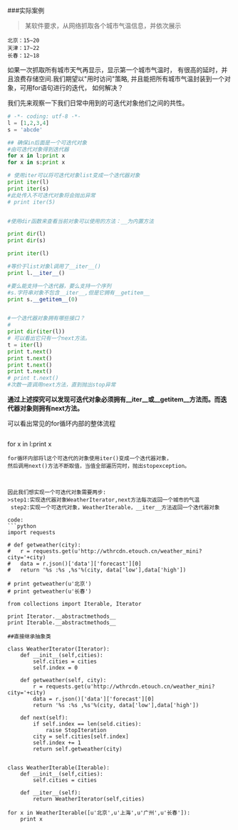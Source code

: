 ###实际案例
>某软件要求，从网络抓取各个城市气温信息，并依次展示
```
北京：15~20
天津：17~22
长春：12~18
```
如果一次抓取所有城市天气再显示，显示第一个城市气温时，
有很高的延时，并且浪费存储空间.我们期望以"用时访问"策略,
并且能把所有城市气温封装到一个对象，可用for语句进行的迭代，
如何解决？

我们先来观察一下我们日常中用到的可迭代对象他们之间的共性。
```python
# -*- coding: utf-8 -*-
l = [1,2,3,4]
s = 'abcde'

## 确保in后面是一个可迭代对象
#由可迭代对象得到迭代器
for x in l:print x
for x in s:print x

# 使用iter可以将可迭代对象list变成一个迭代器对象
print iter(l)
print iter(s)
#此处传入不可迭代对象将会抛出异常
# print iter(5)


#使用dir函数来查看当前对象可以使用的方法：__为内置方法

print dir(l)
print dir(s)

print iter(l)

#等价于list对象l调用了__iter__()
print l.__iter__()

#要么能支持一个迭代器，要么支持一个序列
#s.字符串对象不包含__iter__,但是它拥有__getitem__
print s.__getitem__(0)


#一个迭代器对象拥有哪些接口？
#
print dir(iter(l))
# 可以看出它只有一个next方法。
t = iter(l)
print t.next()
print t.next()
print t.next()
print t.next()
# print t.next()
#次数一直调用next方法，直到抛出stop异常
```
**通过上述探究可以发现可迭代对象必须拥有__iter__或__getitem__方法而。而迭代器对象则拥有next方法。**


 可以看出常见的for循环内部的整体流程
>```
for x in l:print x
```
for循环内部将l这个可迭代的对象使用iter()变成一个迭代器对象，
然后调用next()方法不断取值，当值全部遍历完时，抛出stopexception。



因此我们想实现一个可迭代对象需要两步:
>step1:实现迭代器对象WeatherIterator,next方法每次返回一个城市的气温
 step2:实现一个可迭代对象，WeatherIterable，__iter__方法返回一个迭代器对象

code:
```python
import requests

# def getweather(city):
# 	r = requests.get(u'http://wthrcdn.etouch.cn/weather_mini?city='+city)
# 	data = r.json()['data']['forecast'][0]
# 	return '%s :%s ,%s'%(city, data['low'],data['high'])

# print getweather(u'北京')
# print getweather(u'长春')

from collections import Iterable, Iterator

print Iterator.__abstractmethods__
print Iterable.__abstractmethods__

##直接继承抽象类

class WeatherIterator(Iterator):
	def __init__(self,cities):
		self.cities = cities
		self.index = 0
	
	def getweather(self, city):
		r = requests.get(u'http://wthrcdn.etouch.cn/weather_mini?city='+city)
		data = r.json()['data']['forecast'][0]
		return '%s :%s ,%s'%(city, data['low'],data['high'])
	
	def next(self):
		if self.index == len(seld.cities):
			raise StopIteration
		city = self.cities[self.index]
		self.index += 1
		return self.getweather(city)


class WeatherIterable(Iterable):
	def __init__(self,cities):
		self.cities = cities

	def __iter__(self):
		return WeatherIterator(self,cities)

for x in WeatherIterable([u'北京',u'上海',u'广州',u'长春']):
	print x
```
